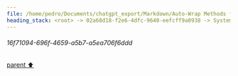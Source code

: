 ```yaml
---
file: /home/pedro/Documents/chatgpt_export/Markdown/Auto-Wrap Methods for Objects.md
heading_stack: <root> -> 02a68d18-f2e6-4dfc-9640-eefcff9a8938 -> System -> 16f71094-696f-4659-a5b7-a5ea706f6ddd
---
```

###### 16f71094-696f-4659-a5b7-a5ea706f6ddd
[parent ⬆️](#02a68d18-f2e6-4dfc-9640-eefcff9a8938)
